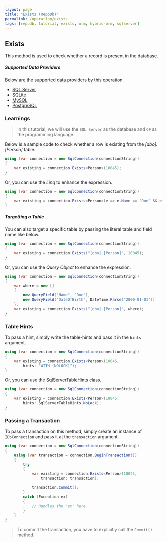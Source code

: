 ```yaml
---
layout: page
title: "Exists (RepoDb)"
permalink: /operation/exists
tags: [repodb, tutorial, exists, orm, hybrid-orm, sqlserver]
---
```


## Exists

This method is used to check whether a record is present in the database.

##### Supported Data Providers

Below are the supported data providers by this operation.

- [SQL Server](https://www.nuget.org/packages/RepoDb.SqlServer)
- [SQLite](https://www.nuget.org/packages/RepoDb.SqLite)
- [MySQL](https://www.nuget.org/packages/RepoDb.MySql)
- [PostgreSQL](https://www.nuget.org/packages/RepoDb.PostgreSql)

### Learnings

> In this tutorial, we will use the `SQL Server` as the database and `C#` as the programming language.

Below is a sample code to check whether a row is existing from the *[dbo].[Person]* table.

```csharp
using (var connection = new SqlConnection(connectionString))
{
	var existing = connection.Exists<Person>(10045);
}
```

Or, you can use the *Linq* to enhance the expression.

```csharp
using (var connection = new SqlConnection(connectionString))
{
	var existing = connection.Exists<Person>(e => e.Name == "Doe" && e.DateOfBirth =  DateTime.Parse("2000-01-01"));
}
```

##### Targetting a Table

You can also target a specific table by passing the literal table and field name like below.

```csharp
using (var connection = new SqlConnection(connectionString))
{
	var existing = connection.Exists("[dbo].[Person]", 10045);
}
```

Or, you can use the *Query Object* to enhance the expression.

```csharp
using (var connection = new SqlConnection(connectionString))
{
	var where = new []
	{
		new QueryField("Name", "Doe"),
		new QueryField("DateOfBirth", DateTime.Parse("2000-01-01"))
	};
	var existing = connection.Exists("[dbo].[Person]", where);
}
```

### Table Hints

To pass a hint, simply write the table-hints and pass it in the `hints` argument.

```csharp
using (var connection = new SqlConnection(connectionString))
{
	var existing = connection.Exists<Person>(10045,
		hints: "WITH (NOLOCK)");
}
```

Or, you can use the [SqlServerTableHints](/class/SqlServerTableHints) class.

```csharp
using (var connection = new SqlConnection(connectionString))
{
	var existing = connection.Exists<Person>(10045,
		hints: SqlServerTableHints.NoLock);
}
```

### Passing a Transaction

To pass a transaction on this method, simply create an instance of `IDbConnection` and pass it at the `transaction` argument.

```csharp
using (var connection = new SqlConnection(connectionString))
{
	using (var transaction = connection.BeginTransaction())
	{
		try
		{
			var existing = connection.Exists<Person>(10045,
				transaction: transaction);

			transaction.Commit();
		}
		catch (Exception ex)
		{
			// Handles the 'ex' here
		}
	}
}
```

> To commit the transaction, you have to explicitly call the `Commit()` method.


